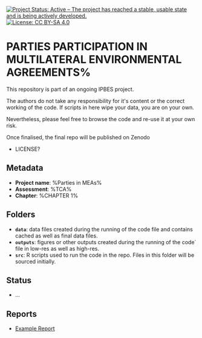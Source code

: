 
[![Project Status: Active – The project has reached a stable, usable state and is being actively developed.](https://www.repostatus.org/badges/latest/active.svg)](https://www.repostatus.org/#active)
[![License: CC BY-SA 4.0](https://img.shields.io/badge/License-CC_BY_4.0-lightgrey.svg)](https://creativecommons.org/licenses/by/4.0/)

# PARTIES PARTICIPATION IN MULTILATERAL ENVIRONMENTAL AGREEMENTS%

This repository is part of an ongoing IPBES project.

The authors do not take any responsibility for it's content or the correct working of the code. If scripts in here wipe your data, you are on your own.

Nevertheless, please feel free to browse the code and re-use it at your own risk. 

Once finalised, the final repo will be published on Zenodo 
- LICENSE?


## Metadata

- **Project name**: %Parties in MEAs%
- **Assessment**: %TCA%
- **Chapter**: %CHAPTER 1%

## Folders

- **`data`**: data files created during the running of the code file and contains cached as well as final data files.
- **`outputs`**: figures or other outputs created during the running of the code` file in low-res as well as high-res.
- **`src`**: R scripts used to run the code in the repo. Files in this folder will be sourced initially.




## Status
- ...


## Reports
- [Example Report](Report.html)
